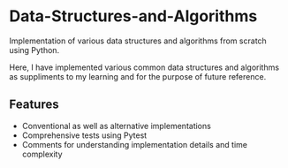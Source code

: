 # Data-Structures-and-Algorithms
Implementation of various data structures and algorithms from scratch using Python.

Here, I have implemented various common data structures and algorithms as suppliments to my learning and for the purpose of future reference.

## Features
- Conventional as well as alternative implementations
- Comprehensive tests using Pytest
- Comments for understanding implementation details and time complexity